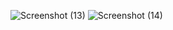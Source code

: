 ![Screenshot (13)](https://github.com/user-attachments/assets/8f05b901-cb77-46d0-90cc-08f1b636f90a)
![Screenshot (14)](https://github.com/user-attachments/assets/590afd6d-b45e-4bb0-804d-8e912862a029)
